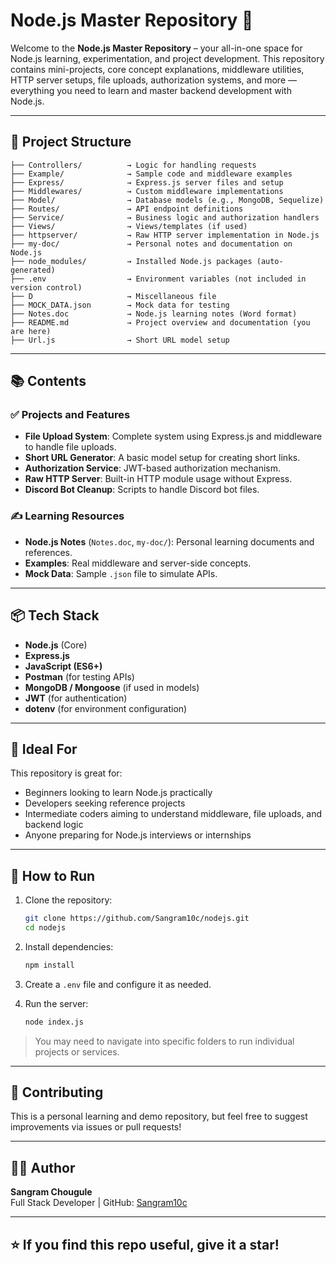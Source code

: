 
# Node.js Master Repository 🚀

Welcome to the **Node.js Master Repository** – your all-in-one space for Node.js learning, experimentation, and project development. This repository contains mini-projects, core concept explanations, middleware utilities, HTTP server setups, file uploads, authorization systems, and more — everything you need to learn and master backend development with Node.js.

---

## 📁 Project Structure

```
├── Controllers/          → Logic for handling requests
├── Example/              → Sample code and middleware examples
├── Express/              → Express.js server files and setup
├── Middlewares/          → Custom middleware implementations
├── Model/                → Database models (e.g., MongoDB, Sequelize)
├── Routes/               → API endpoint definitions
├── Service/              → Business logic and authorization handlers
├── Views/                → Views/templates (if used)
├── httpserver/           → Raw HTTP server implementation in Node.js
├── my-doc/               → Personal notes and documentation on Node.js
├── node_modules/         → Installed Node.js packages (auto-generated)
├── .env                  → Environment variables (not included in version control)
├── D                     → Miscellaneous file
├── MOCK_DATA.json        → Mock data for testing
├── Notes.doc             → Node.js learning notes (Word format)
├── README.md             → Project overview and documentation (you are here)
├── Url.js                → Short URL model setup
```

---

## 📚 Contents

### ✅ Projects and Features
- **File Upload System**: Complete system using Express.js and middleware to handle file uploads.
- **Short URL Generator**: A basic model setup for creating short links.
- **Authorization Service**: JWT-based authorization mechanism.
- **Raw HTTP Server**: Built-in HTTP module usage without Express.
- **Discord Bot Cleanup**: Scripts to handle Discord bot files.

### ✍️ Learning Resources
- **Node.js Notes** (`Notes.doc`, `my-doc/`): Personal learning documents and references.
- **Examples**: Real middleware and server-side concepts.
- **Mock Data**: Sample `.json` file to simulate APIs.

---

## 📦 Tech Stack

- **Node.js** (Core)
- **Express.js**
- **JavaScript (ES6+)**
- **Postman** (for testing APIs)
- **MongoDB / Mongoose** (if used in models)
- **JWT** (for authentication)
- **dotenv** (for environment configuration)

---

## 🧠 Ideal For
This repository is great for:
- Beginners looking to learn Node.js practically
- Developers seeking reference projects
- Intermediate coders aiming to understand middleware, file uploads, and backend logic
- Anyone preparing for Node.js interviews or internships

---

## 🚀 How to Run

1. Clone the repository:
   ```bash
   git clone https://github.com/Sangram10c/nodejs.git
   cd nodejs
   ```

2. Install dependencies:
   ```bash
   npm install
   ```

3. Create a `.env` file and configure it as needed.

4. Run the server:
   ```bash
   node index.js
   ```

> You may need to navigate into specific folders to run individual projects or services.

---

## 🤝 Contributing

This is a personal learning and demo repository, but feel free to suggest improvements via issues or pull requests!

---

## 👨‍💻 Author

**Sangram Chougule**  
Full Stack Developer | GitHub: [Sangram10c](https://github.com/Sangram10c)

---

## ⭐️ If you find this repo useful, give it a star!
